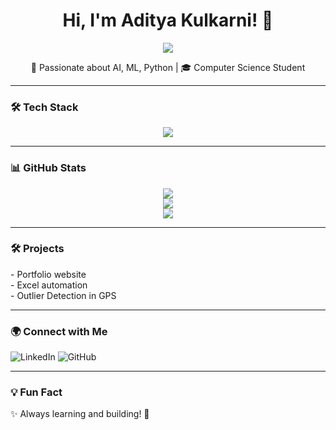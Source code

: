 <h1 align="center">Hi, I'm Aditya Kulkarni! 👋</h1>

<p align="center">
  <img src="https://img.shields.io/badge/Digital%20Craftsman-2D2D2D?style=for-the-badge&labelColor=555">
</p>

<p align="center">
🚀 Passionate about AI, ML, Python | 🎓 Computer Science Student  
</p>

---

### 🛠 Tech Stack  
<p align="center">
  <img src="https://skillicons.dev/icons?i=python,cpp,tensorflow,raspberrypi,vscode" />
</p>

---

### 📊 GitHub Stats  
<p align="center">
  <img src="https://img.shields.io/badge/GitHub%20Streak-🔥%2010%20Days-darkred?style=for-the-badge&logo=github&logoColor=white" />
  <br>
  <img src="https://github-readme-stats.vercel.app/api/top-langs/?username=AdityaK-101&layout=compact&theme=dark&hide_border=true" />
  <br>
  <img src="https://github-readme-stats.vercel.app/api?username=AdityaK-101&show_icons=true&theme=dark&hide_border=true" />
</p>


---

### 🛠️ Projects
<p align="left">
- Portfolio website<br>
- Excel automation<br>
- Outlier Detection in GPS
</p>

---

### 🌍 Connect with Me  
<p align="left">
  <a href="https://linkedin.com/in/aditya-m-kulkarni" style="text-decoration: none;">
    <img src="https://img.shields.io/badge/LinkedIn-%230A66C2?style=for-the-badge&logo=linkedin&logoColor=white" alt="LinkedIn" />
  </a>
  <a href="https://github.com/AdityaK-101" style="text-decoration: none;">
    <img src="https://img.shields.io/badge/GitHub-%23181717?style=for-the-badge&logo=github&logoColor=white" alt="GitHub" />
  </a>
</p>

---

### 💡 Fun Fact  
✨ Always learning and building! 🚀  
